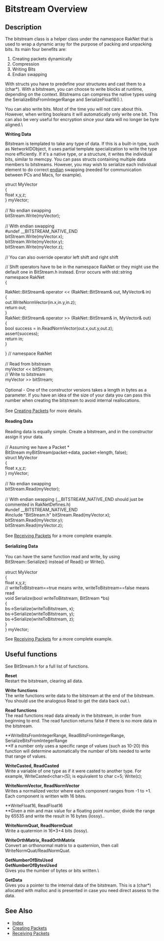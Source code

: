 # Bitstream Overview

## Description

The bitstream class is a helper class under the namespace RakNet that is
used to wrap a dynamic array for the purpose of packing and unpacking
bits. Its main four benefits are:

1.  Creating packets dynamically
2.  Compression
3.  Writing Bits
4.  Endian swapping

With structs you have to predefine your structures and cast them to a
(char\*). With a bitstream, you can choose to write blocks at runtime,
depending on the context. Bitstreams can compress the native types using
the SerializeBitsFromIntegerRange and SerializeFloat16().\

You can also write bits. Most of the time you will not care about this.
However, when writing booleans it will automatically only write one bit.
This can also be very useful for encryption since your data will no
longer be byte aligned.\

**Writing Data**

Bitstream is templated to take any type of data. If this is a built-in
type, such as NetworkIDObject, it uses partial template specialization
to write the type more efficiently. If it's a native type, or a
structure, it writes the individual bits, similar to memcpy. You can
pass structs containing multiple data members to bitstreams. However,
you may wish to serialize each individual element to do correct
[endian](http://en.wikipedia.org/wiki/Endianness) swapping (needed for
communication between PCs and Macs, for example).

<span class="RakNetCode"> struct MyVector\
{\
float x,y,z;\
} myVector;\
\
// No endian swapping\
bitStream.Write(myVector);\
\
// With endian swapping\
\#undef \_\_BITSTREAM\_NATIVE\_END\
bitStream.Write(myVector.x);\
bitStream.Write(myVector.y);\
bitStream.Write(myVector.z);\
\
// You can also override operator left shift and right shift
</span>

<span class="RakNetCode">// Shift operators have to be in the namespace
RakNet or they might use the default one in BitStream.h instead. Error
occurs with std::string\
namespace RakNet\
{</span>

<span class="RakNetCode"> RakNet::BitStream& operator &lt;&lt;
(RakNet::BitStream& out, MyVector& in)\
{\
out.WriteNormVector(in.x,in.y,in.z);\
return out;\
}\
RakNet::BitStream& operator &gt;&gt; (RakNet::BitStream& in, MyVector&
out)\
{\
bool success = in.ReadNormVector(out.x,out.y,out.z);\
assert(success);\
return in;\
}</span>

<span class="RakNetCode">} // namespace RakNet\
\
// Read from bitstream\
myVector &lt;&lt; bitStream;\
// Write to bitstream\
myVector &gt;&gt; bitStream;\
</span>\
Optional - One of the constructor versions takes a length in bytes as a
parameter. If you have an idea of the size of your data you can pass
this number when creating the bitstream to avoid internal
reallocations.\
\
See [Creating Packets](creatingpackets.html) for more details.\
\
**Reading Data**\
\
Reading data is equally simple. Create a bitstream, and in the
constructor assign it your data.\
\
<span class="RakNetCode"> // Assuming we have a Packet \*\
BitStream myBitStream(packet-&gt;data, packet-&gt;length, false);\
struct MyVector\
{\
float x,y,z;\
} myVector;\
\
// No endian swapping\
bitStream.Read(myVector);\
\
// With endian swapping (\_\_BITSTREAM\_NATIVE\_END should just be
commented in RakNetDefines.h)\
\#undef \_\_BITSTREAM\_NATIVE\_END\
\#include "BitStream.h" bitStream.Read(myVector.x);\
bitStream.Read(myVector.y);\
bitStream.Read(myVector.z);\
\
</span> See [Receiving Packets](receivingpackets.html) for a more
complete example.\
\
**Serializing Data**\
\
You can have the same function read and write, by using
BitStream::Serialize() instead of Read() or Write().\
\
<span class="RakNetCode"> struct MyVector\
{\
float x,y,z;\
// writeToBitstream==true means write, writeToBitstream==false means
read\
void Serialize(bool writeToBitstream, BitStream \*bs)\
{\
bs-&gt;Serialize(writeToBitstream, x);\
bs-&gt;Serialize(writeToBitstream, y);\
bs-&gt;Serialize(writeToBitstream, z);\
}\
} myVector;
</span>

See [Receiving Packets](receivingpackets.html) for a more complete
example.

## Useful functions

<span class="RakNetBlueHeader">See BitStream.h for a full list of
functions.</span>

**Reset**\
Restart the bitstream, clearing all data.

**Write functions**\
The write functions write data to the bitstream at the end of the
bitstream. You should use the analogous Read to get the data back out.\

**Read functions**\
The read functions read data already in the bitstream, in order from
beginning to end. The read function returns false if there is no more
data in the bitstream.

**WriteBitsFromIntegerRange, ReadBitsFromIntegerRange,
SerializeBitsFromIntegerRange\
**If a number only uses a specific range of values (such as 10-20) this
function will determine automatically the number of bits needed to write
that range of values.

**WriteCasted, ReadCasted**\
Write a variable of one type as if it were casted to another type. For
example, WriteCasted&lt;char&gt;(5); is equivalent to char c=5;
Write(c);

**WriteNormVector, ReadNormVector**\
Writes a normalized vector where each component ranges from -1 to +1.
Each component is written with 16 bites.

**WriteFloat16, ReadFloat16\
**Given a min and max value for a floating point number, divide the
range by 65535 and write the result in 16 bytes (lossy)..

**WriteNormQuat, ReadNormQuat**\
Write a quaternion in 16\*3+4 bits (lossy).

**WriteOrthMatrix, ReadOrthMatrix**\
Convert an orthonormal matrix to a quaternion, then call
WriteNormQuat/ReadNormQuat.

**GetNumberOfBitsUsed**\
**GetNumberOfBytesUsed**\
Gives you the number of bytes or bits written.\

**GetData**\
Gives you a pointer to the internal data of the bitstream. This is a
(char\*) allocated with malloc and is presented in case you need direct
assess to the data.

## See Also

* [Index](index.html)
* [Creating Packets](creatingpackets.html)
* [Receiving Packets](receivingpackets.html)

